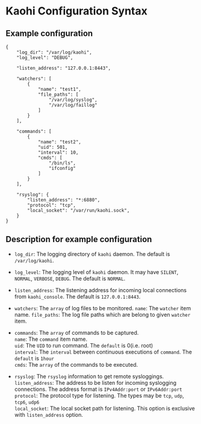 
# Kaohi Configuration Syntax

## Example configuration

```
{
	"log_dir": "/var/log/kaohi",
	"log_level": "DEBUG",

	"listen_address": "127.0.0.1:8443",

	"watchers": [
		{
			"name": "test1",
			"file_paths": [
				"/var/log/syslog",
				"/var/log/faillog"
			]
		}
	],

	"commands": [
		{
			"name": "test2",
			"uid": 501,
			"interval": 10,
			"cmds": [
				"/bin/ls",
				"ifconfig"
			]
		}
	],

	"rsyslog": {
		"listen_address": "*:6880",
		"protocol": "tcp",
		"local_socket": "/var/run/kaohi.sock",
	}
}
```

## Description for example configuration

- `log_dir`: The logging directory of `kaohi` daemon. The default is `/var/log/kaohi`.
- `log_level`: The logging level of `kaohi` daemon. It may have `SILENT`, `NORMAL`, `VERBOSE`, `DEBUG`. The default is `NORMAL`.
- `listen_address`: The listening address for incoming local connections from `kaohi_console`. The default is `127.0.0.1:8443`.
- `watchers`: The `array` of log files to be monitored.
    `name`: The `watcher` item name.
    `file_paths`: The log file paths which are belong to given `watcher` item.

- `commands`: The `array` of commands to be captured.<br />
    `name`: The `command` item name.<br />
    `uid`: The `UID` to run command. The `default` is 0(i.e. root)<br />
    `interval`: The `interval` between continuous executions of `command`. The `default` is `1hour`<br />
    `cmds`: The `array` of the commands to be executed.

- `rsyslog`: The `rsyslog` information to get remote sysloggings.<br />
    `listen_address`: The address to be listen for incoming syslogging connections. The address format is `IPv4Addr:port` or `IPv6Addr:port`<br />
    `protocol`: The protocol type for listening. The types may be `tcp`, `udp`, `tcp6`, `udp6`<br />
    `local_socket`: The local socket path for listening. This option is exclusive with `listen_address` option.
